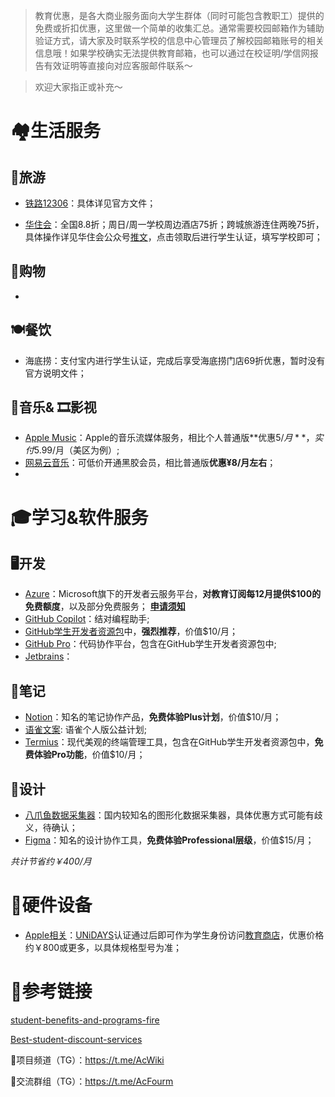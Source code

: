 > 教育优惠，是各大商业服务面向大学生群体（同时可能包含教职工）提供的免费或折扣优惠，这里做一个简单的收集汇总。通常需要校园邮箱作为辅助验证方式，请大家及时联系学校的信息中心管理员了解校园邮箱账号的相关信息哦！如果学校确实无法提供教育邮箱，也可以通过在校证明/学信网报告有效证明等直接向对应客服邮件联系～

>欢迎大家指正或补充～
# 🏘️生活服务
## 🚅旅游
- [铁路12306](https://kyfw.12306.cn/otn/gonggao/student.html)：具体详见官方文件；

- [华住会](https://www.hworld.com/)：全国8.8折；周日/周一学校周边酒店75折；跨城旅游连住两晚75折，具体操作详见华住会公众号[推文](https://mp.weixin.qq.com/s/YftM7f7WR2JQQPxx5godwg)，点击领取后进行学生认证，填写学校即可；
## 🏪购物
- 
## 🍽️餐饮
- 海底捞：支付宝内进行学生认证，完成后享受海底捞门店69折优惠，暂时没有官方说明文件；
## 🎵音乐& 🎞️影视
- [Apple Music](https://www.apple.com/apple-music/#plans)：Apple的音乐流媒体服务，相比个人普通版**优惠$5/月**，实付$5.99/月（美区为例）;
- [网易云音乐](https://y.music.163.com/g/m/at/daydayup230505Astudyup?page=2ade783a2638439591ca02a78c0f85ca&extChannel=sms-3)：可低价开通黑胶会员，相比普通版**优惠¥8/月左右**；
- 

# 🎓学习&软件服务
## 🖥️开发
- [Azure](https://azure.microsoft.com/zh-cn/free/students/)：Microsoft旗下的开发者云服务平台，**对教育订阅每12月提供$100的免费额度**，以及部分免费服务；
  **[申请须知](https://www.bilibili.com/read/cv22794294/)**
- [GitHub Copilot](https://github.com/features/copilot/plans?cft=copilot_li.features_copilot)：结对编程助手;
- [GitHub学生开发者资源包](https://education.github.com/pack)中，**强烈推荐**，价值$10/月；
- [GitHub Pro](https://docs.github.com/zh/get-started/learning-about-github/githubs-plans#github-pro)：代码协作平台，包含在GitHub学生开发者资源包中;
- [Jetbrains](https://www.jetbrains.com/zh-cn/community/education/#students)：
## 📒笔记
- [Notion](https://www.notion.so/product/notion-for-education)：知名的笔记协作产品，**免费体验Plus计划**，价值$10/月；
- [语雀文案](https://www.yuque.com/yuque/welfare/edu#zLvwf): 语雀个人版公益计划;
- [Termius](https://termius.com/education)：现代美观的终端管理工具，包含在GitHub学生开发者资源包中，**免费体验Pro功能**，价值$10/月；
## 🎨设计
- [八爪鱼数据采集器](https://www.bazhuayu.com/education)：国内较知名的图形化数据采集器，具体优惠方式可能有歧义，待确认；
- [Figma](https://www.figma.com/education/)：知名的设计协作工具，**免费体验Professional层级**，价值$15/月；

*共计节省约￥400/月*

# 📱硬件设备
- [Apple相关](https://www.apple.com/education/)：[UNiDAYS](https://www.myunidays.com/)认证通过后即可作为学生身份访问[教育商店](https://www.apple.com.cn/cn-edu/shop)，优惠价格约￥800或更多，以具体规格型号为准；

# 🔗参考链接
[student-benefits-and-programs-fire](https://github.com/dipakkr/A-to-Z-Resources-for-Students?tab=readme-ov-file#3-student-benefits-and-programs-fire)

[Best-student-discount-services](https://github.com/OpenGenus/Best-student-discount-services)

🔗项目频道（TG）：https://t.me/AcWiki

🔗交流群组（TG）：https://t.me/AcFourm
